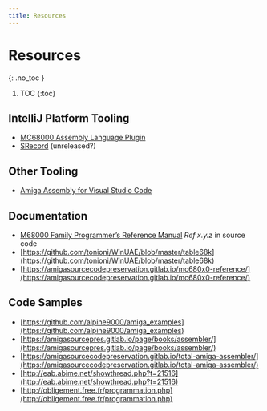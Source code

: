 ```yaml
---
title: Resources
---
```


# Resources
{: .no_toc }

1. TOC
{:toc}

## IntelliJ Platform Tooling

- [MC68000 Assembly Language Plugin](https://github.com/chrisly42/mc68000-asm-plugin)
- [SRecord](https://github.com/DerDan/SRecord) (unreleased?)

## Other Tooling

- [Amiga Assembly for Visual Studio Code](https://github.com/prb28/vscode-amiga-assembly/)

## Documentation

- [M68000 Family Programmer’s Reference Manual](https://www.nxp.com/docs/en/reference-manual/M68000PRM.pdf) _Ref x.y.z_ in source code
- [https://github.com/tonioni/WinUAE/blob/master/table68k](https://github.com/tonioni/WinUAE/blob/master/table68k)
- [https://amigasourcecodepreservation.gitlab.io/mc680x0-reference/](https://amigasourcecodepreservation.gitlab.io/mc680x0-reference/)

## Code Samples
- [https://github.com/alpine9000/amiga_examples](https://github.com/alpine9000/amiga_examples)
- [https://amigasourcepres.gitlab.io/page/books/assembler/](https://amigasourcepres.gitlab.io/page/books/assembler/)
- [https://amigasourcecodepreservation.gitlab.io/total-amiga-assembler/](https://amigasourcecodepreservation.gitlab.io/total-amiga-assembler/)
- [http://eab.abime.net/showthread.php?t=21516](http://eab.abime.net/showthread.php?t=21516)
- [http://obligement.free.fr/programmation.php](http://obligement.free.fr/programmation.php)